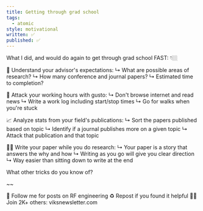```yaml
---
title: Getting through grad school
tags:
  - atomic
style: motivational
written: ✅
published: ✅
---
```

What I did, and would do again to get through grad school FAST: 👇🏼

🧠 Understand your advisor's expectations:
↳ What are possible areas of research?
↳ How many conference and journal papers?
↳ Estimated time to completion?

🤺 Attack your working hours with gusto:
↳ Don't browse internet and read news
↳ Write a work log including start/stop times
↳ Go for walks when you're stuck

📈 Analyze stats from your field's publications:
↳ Sort the papers published based on topic
↳ Identify if a journal publishes more on a given topic
↳ Attack that publication and that topic

✍🏼 Write your paper while you do research:
↳ Your paper is a story that answers the why and how
↳ Writing as you go will give you clear direction
↳ Way easier than sitting down to write at the end

What other tricks do you know of?

~~

🔔 Follow me for posts on RF engineering
♻️ Repost if you found it helpful
✍🏼 Join 2K+ others: viksnewsletter.com